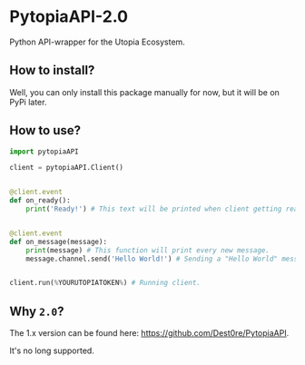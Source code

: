 # PytopiaAPI-2.0
Python API-wrapper for the Utopia Ecosystem.

## How to install?
Well, you can only install this package manually for now, but it will be on PyPi later.

## How to use?
```py
import pytopiaAPI

client = pytopiaAPI.Client()


@client.event
def on_ready():
    print('Ready!') # This text will be printed when client getting ready.


@client.event
def on_message(message):
    print(message) # This function will print every new message.
    message.channel.send('Hello World!') # Sending a "Hello World" message in message channel.


client.run(%YOURUTOPIATOKEN%) # Running client.
```

## Why `2.0`?
The 1.x version can be found here: https://github.com/Dest0re/PytopiaAPI.

It's no long supported.
